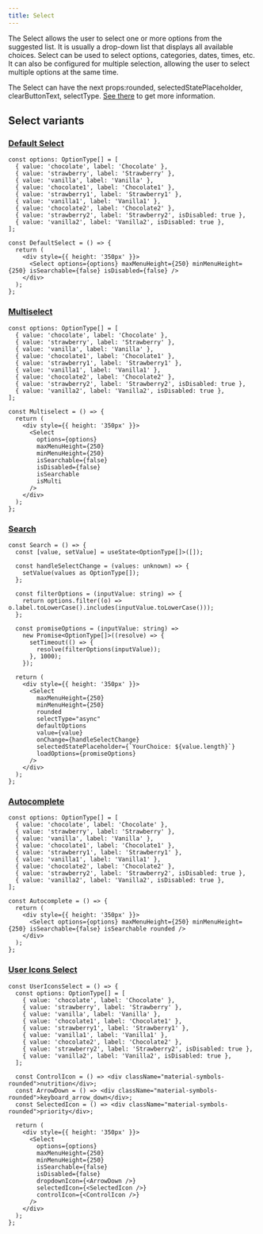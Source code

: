 ```yaml
---
title: Select
---
```


The Select allows the user to select one or more options from the suggested list. It is usually a drop-down list that displays all available choices. Select can be used to select options, categories, dates, times, etc. It can also be configured for multiple selection, allowing the user to select multiple options at the same time.

The Select can have the next props:rounded, selectedStatePlaceholder, clearButtonText, selectType. [See there](/storybook/?path=/docs/core-select--docs) to get more information.

## Select variants

### [Default Select](/storybook/?path=/story/core-select--default-select)

```tsx
const options: OptionType[] = [
  { value: 'chocolate', label: 'Chocolate' },
  { value: 'strawberry', label: 'Strawberry' },
  { value: 'vanilla', label: 'Vanilla' },
  { value: 'chocolate1', label: 'Chocolate1' },
  { value: 'strawberry1', label: 'Strawberry1' },
  { value: 'vanilla1', label: 'Vanilla1' },
  { value: 'chocolate2', label: 'Chocolate2' },
  { value: 'strawberry2', label: 'Strawberry2', isDisabled: true },
  { value: 'vanilla2', label: 'Vanilla2', isDisabled: true },
];

const DefaultSelect = () => {
  return (
    <div style={{ height: '350px' }}>
      <Select options={options} maxMenuHeight={250} minMenuHeight={250} isSearchable={false} isDisabled={false} />
    </div>
  );
};
```

### [Multiselect](/storybook/?path=/story/core-select--multiselect)

```tsx
const options: OptionType[] = [
  { value: 'chocolate', label: 'Chocolate' },
  { value: 'strawberry', label: 'Strawberry' },
  { value: 'vanilla', label: 'Vanilla' },
  { value: 'chocolate1', label: 'Chocolate1' },
  { value: 'strawberry1', label: 'Strawberry1' },
  { value: 'vanilla1', label: 'Vanilla1' },
  { value: 'chocolate2', label: 'Chocolate2' },
  { value: 'strawberry2', label: 'Strawberry2', isDisabled: true },
  { value: 'vanilla2', label: 'Vanilla2', isDisabled: true },
];

const Multiselect = () => {
  return (
    <div style={{ height: '350px' }}>
      <Select
        options={options}
        maxMenuHeight={250}
        minMenuHeight={250}
        isSearchable={false}
        isDisabled={false}
        isSearchable
        isMulti
      />
    </div>
  );
};
```

### [Search](/storybook/?path=/story/core-select--search)

```tsx
const Search = () => {
  const [value, setValue] = useState<OptionType[]>([]);

  const handleSelectChange = (values: unknown) => {
    setValue(values as OptionType[]);
  };

  const filterOptions = (inputValue: string) => {
    return options.filter((o) => o.label.toLowerCase().includes(inputValue.toLowerCase()));
  };

  const promiseOptions = (inputValue: string) =>
    new Promise<OptionType[]>((resolve) => {
      setTimeout(() => {
        resolve(filterOptions(inputValue));
      }, 1000);
    });

  return (
    <div style={{ height: '350px' }}>
      <Select
        maxMenuHeight={250}
        minMenuHeight={250}
        rounded
        selectType="async"
        defaultOptions
        value={value}
        onChange={handleSelectChange}
        selectedStatePlaceholder={`YourChoice: ${value.length}`}
        loadOptions={promiseOptions}
      />
    </div>
  );
};
```

### [Autocomplete](/storybook/?path=/story/core-select--autocomplete)

```tsx
const options: OptionType[] = [
  { value: 'chocolate', label: 'Chocolate' },
  { value: 'strawberry', label: 'Strawberry' },
  { value: 'vanilla', label: 'Vanilla' },
  { value: 'chocolate1', label: 'Chocolate1' },
  { value: 'strawberry1', label: 'Strawberry1' },
  { value: 'vanilla1', label: 'Vanilla1' },
  { value: 'chocolate2', label: 'Chocolate2' },
  { value: 'strawberry2', label: 'Strawberry2', isDisabled: true },
  { value: 'vanilla2', label: 'Vanilla2', isDisabled: true },
];

const Autocomplete = () => {
  return (
    <div style={{ height: '350px' }}>
      <Select options={options} maxMenuHeight={250} minMenuHeight={250} isSearchable={false} isSearchable rounded />
    </div>
  );
};
```

### [User Icons Select](/storybook/?path=/story/core-select--user-icons-select)

```tsx
const UserIconsSelect = () => {
  const options: OptionType[] = [
    { value: 'chocolate', label: 'Chocolate' },
    { value: 'strawberry', label: 'Strawberry' },
    { value: 'vanilla', label: 'Vanilla' },
    { value: 'chocolate1', label: 'Chocolate1' },
    { value: 'strawberry1', label: 'Strawberry1' },
    { value: 'vanilla1', label: 'Vanilla1' },
    { value: 'chocolate2', label: 'Chocolate2' },
    { value: 'strawberry2', label: 'Strawberry2', isDisabled: true },
    { value: 'vanilla2', label: 'Vanilla2', isDisabled: true },
  ];

  const ControlIcon = () => <div className="material-symbols-rounded">nutrition</div>;
  const ArrowDown = () => <div className="material-symbols-rounded">keyboard_arrow_down</div>;
  const SelectedIcon = () => <div className="material-symbols-rounded">priority</div>;

  return (
    <div style={{ height: '350px' }}>
      <Select
        options={options}
        maxMenuHeight={250}
        minMenuHeight={250}
        isSearchable={false}
        isDisabled={false}
        dropdownIcon={<ArrowDown />}
        selectedIcon={<SelectedIcon />}
        controlIcon={<ControlIcon />}
      />
    </div>
  );
};
```
